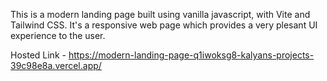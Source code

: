 This is a modern landing page built using vanilla javascript, with Vite and Tailwind CSS.
It's a responsive web page which provides a very plesant UI experience to the user.



Hosted Link - https://modern-landing-page-q1iwoksg8-kalyans-projects-39c98e8a.vercel.app/

